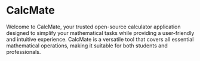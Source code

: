# CalcMate
Welcome to CalcMate, your trusted open-source calculator application designed to simplify your mathematical tasks while providing a user-friendly and intuitive experience. CalcMate is a versatile tool that covers all essential mathematical operations, making it suitable for both students and professionals.
